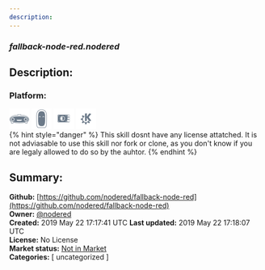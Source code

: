 ```yaml
---
description: 
---
```


### _fallback-node-red.nodered_  
## Description:  
  
  
  
### Platform:  
 ![Mark I](../.gitbook/assets/mark-1-icon.png)  ![Mark II](../.gitbook/assets/mark-2-icon.png)  ![Picroft](../.gitbook/assets/picroft-icon.png)  ![plasmoid](../.gitbook/assets/kde.png)   
{% hint style="danger" %}
This skill dosnt have any license attatched. It is not adviasable to use this skill nor fork or clone, as you don't know if you are legaly allowed to do so by the auhtor.
{% endhint %}
  
## Summary:  
**Github:** [https://github.com/nodered/fallback-node-red](https://github.com/nodered/fallback-node-red)  
**Owner:** [@nodered](https://github.com/nodered)  
**Created:** 2019 May 22 17:17:41 UTC  **Last updated:** 2019 May 22 17:18:07 UTC  
**License:** No License  
**Market status:** [Not in Market](https://market.mycroft.ai/skill/)  
**Categories:** [ uncategorized ]   

